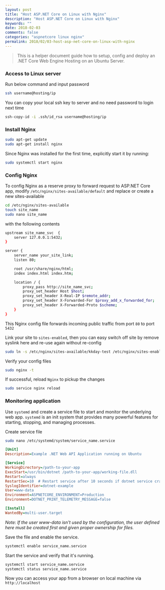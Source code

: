 ```yaml
---
layout: post
title: "Host ASP.NET Core on Linux with Nginx"
description: "Host ASP.NET Core on Linux with Nginx"
keywords: ""
date: 2018-02-03
comments: false
categories: "aspnetcore linux nginx"
permalink: 2018/02/03-host-asp-net-core-on-linux-with-nginx
---
```


> This is a helper document guide how to setup, config and deploy an .NET Core Web Engine Hosting on an Ubuntu Server.

### Access to Linux server

Run below command and input password

```bash
ssh username@hosting/ip
```
You can copy your local ssh key to server and no need password to login next time
```bash
ssh-copy-id -i .ssh/id_rsa username@hosting/ip
```

### Install Nginx

```bash
sudo apt-get update
sudo apt-get install nginx
```

Since Nginx was installed for the first time, explicitly start it by running:

```bash
sudo systemctl start nginx
```

### Config Nginx

To config Nginx as a reserve proxy to forward request to ASP.NET Core app, modify `/etc/nginx/sites-available/default` and replace or create a new sites-available

```bash
cd /etc/nginx/sites-available
touch site_name
sudo nano site_name
```

with the following contents

```bash
upstream site_name_svc  {
    server 127.0.0.1:5432;
}

server {
    server_name your_site_link;
    listen 80;

    root /usr/share/nginx/html;
    index index.html index.htm;

    location / {
        proxy_pass http://site_name_svc;
        proxy_set_header Host $host;
        proxy_set_header X-Real-IP $remote_addr;
        proxy_set_header X-Forwarded-For $proxy_add_x_forwarded_for;
        proxy_set_header X-Forwarded-Proto $scheme;
    }
}
```

This Nginx config file forwards incoming public traffic from port `80` to port `5432`

Link your site to `sites-enabled`, then you can easy switch off site by remove syslink here and re-use again without re-config

```bash
sudo ln -s /etc/nginx/sites-available/kkday-test /etc/nginx/sites-enabled
```

Verify your config files

```bash
sudo nginx -t
```

If successful, reload `Nginx` to pickup the changes

```bash
sudo service nginx reload
```

### Monitoring application

Use `systemd` and create a service file to start and monitor the underlying web app. `systemd` is an init system that provides many powerful features for starting, stopping, and managing processes.

Create service file

```bash
sudo nano /etc/systemd/system/service_name.service
```

```ini
[Unit]
Description=Example .NET Web API Application running on Ubuntu

[Service]
WorkingDirectory=/path-to-your-app
ExecStart=/usr/bin/dotnet /path-to-your-app/working-file.dll
Restart=always
RestartSec=10  # Restart service after 10 seconds if dotnet service crashes
SyslogIdentifier=dotnet-example
User=www-data
Environment=ASPNETCORE_ENVIRONMENT=Production
Environment=DOTNET_PRINT_TELEMETRY_MESSAGE=false

[Install]
WantedBy=multi-user.target
```
_Note: If the user www-data isn't used by the configuration, the user defined here must be created first and given proper ownership for files._

Save the file and enable the service.

```bash
systemctl enable service_name.service
```

Start the service and verify that it's running.

```bash
systemctl start service_name.service
systemctl status service_name.service
```

Now you can access your app from a browser on local machine via `http://localhost`
